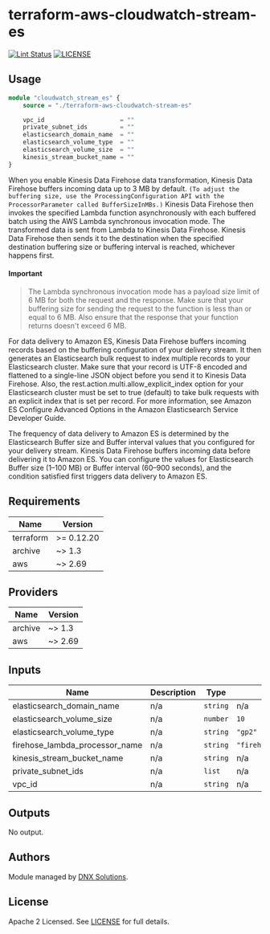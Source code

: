 # terraform-aws-cloudwatch-stream-es

[![Lint Status](https://github.com/DNXLabs/terraform-aws-cloudwatch-stream-es/workflows/Lint/badge.svg)](https://github.com/DNXLabs/terraform-aws-cloudwatch-stream-es/actions)
[![LICENSE](https://img.shields.io/github/license/DNXLabs/terraform-aws-cloudwatch-stream-es)](https://github.com/DNXLabs/terraform-aws-cloudwatch-stream-es/blob/master/LICENSE)

## Usage
```terraform
module "cloudwatch_stream_es" {
    source = "./terraform-aws-cloudwatch-stream-es"

    vpc_id                     = ""
    private_subnet_ids         = ""
    elasticsearch_domain_name  = ""
    elasticsearch_volume_type  = ""
    elasticsearch_volume_size  = ""
    kinesis_stream_bucket_name = ""
}
```

When you enable Kinesis Data Firehose data transformation, Kinesis Data Firehose buffers incoming
data up to 3 MB by default. `(To adjust the buffering size, use the ProcessingConfiguration API
with the ProcessorParameter called BufferSizeInMBs.)` Kinesis Data Firehose then invokes the
specified Lambda function asynchronously with each buffered batch using the AWS Lambda synchronous
invocation mode. The transformed data is sent from Lambda to Kinesis Data Firehose. Kinesis Data
Firehose then sends it to the destination when the specified destination buffering size or buffering
interval is reached, whichever happens first.

#### Important
> The Lambda synchronous invocation mode has a payload size limit of 6 MB for both the request
and the response. Make sure that your buffering size for sending the request to the function
is less than or equal to 6 MB. Also ensure that the response that your function returns doesn't
exceed 6 MB.

For data delivery to Amazon ES, Kinesis Data Firehose buffers incoming records based on the
buffering configuration of your delivery stream. It then generates an Elasticsearch bulk request to
index multiple records to your Elasticsearch cluster. Make sure that your record is UTF-8 encoded
and flattened to a single-line JSON object before you send it to Kinesis Data Firehose. Also, the
rest.action.multi.allow_explicit_index option for your Elasticsearch cluster must be set to
true (default) to take bulk requests with an explicit index that is set per record. For more information, see
Amazon ES Configure Advanced Options in the Amazon Elasticsearch Service Developer Guide.

The frequency of data delivery to Amazon ES is determined by the Elasticsearch Buffer size and
Buffer interval values that you configured for your delivery stream. Kinesis Data Firehose buffers
incoming data before delivering it to Amazon ES. You can configure the values for Elasticsearch
Buffer size (1–100 MB) or Buffer interval (60–900 seconds), and the condition satisfied first triggers
data delivery to Amazon ES.

<!--- BEGIN_TF_DOCS --->

## Requirements

| Name | Version |
|------|---------|
| terraform | >= 0.12.20 |
| archive | ~> 1.3 |
| aws | ~> 2.69 |

## Providers

| Name | Version |
|------|---------|
| archive | ~> 1.3 |
| aws | ~> 2.69 |

## Inputs

| Name | Description | Type | Default | Required |
|------|-------------|------|---------|:--------:|
| elasticsearch\_domain\_name | n/a | `string` | n/a | yes |
| elasticsearch\_volume\_size | n/a | `number` | `10` | no |
| elasticsearch\_volume\_type | n/a | `string` | `"gp2"` | no |
| firehose\_lambda\_processor\_name | n/a | `string` | `"firehose_lambda_processor"` | no |
| kinesis\_stream\_bucket\_name | n/a | `string` | n/a | yes |
| private\_subnet\_ids | n/a | `list` | n/a | yes |
| vpc\_id | n/a | `string` | n/a | yes |

## Outputs

No output.

<!--- END_TF_DOCS --->

## Authors

Module managed by [DNX Solutions](https://github.com/DNXLabs).

## License

Apache 2 Licensed. See [LICENSE](https://github.com/DNXLabs/terraform-aws-ecs/blob/master/LICENSE) for full details.